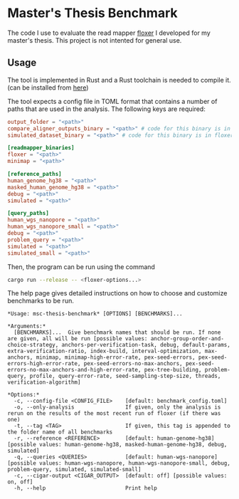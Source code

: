 # Master's Thesis Benchmark

The code I use to evaluate the read mapper [floxer](https://github.com/feldroop/floxer) I developed for my master's thesis. This project is not intented for general use.

## Usage

The tool is implemented in Rust and a Rust toolchain is needed to compile it. (can be installed from [here](https://rustup.rs/))

The tool expects a config file in TOML format that contains a number of paths that are used in the analysis.
The following keys are required:

```toml
output_folder = "<path>"
compare_aligner_outputs_binary = "<path>" # code for this binary is in floxer repository
simulated_dataset_binary = "<path>" # code for this binary is in floxer repository

[readmapper_binaries]
floxer = "<path>"
minimap = "<path>"

[reference_paths]
human_genome_hg38 = "<path>"
masked_human_genome_hg38 = "<path>"
debug = "<path>"
simulated = "<path>"

[query_paths]
human_wgs_nanopore = "<path>"
human_wgs_nanopore_small = "<path>"
debug = "<path>"
problem_query = "<path>"
simulated = "<path>"
simulated_small = "<path>"
```

Then, the program can be run using the command

```sh
cargo run --release -- <floxer-options...>
```

The help page gives detailed instructions on how to choose and customize benchmarks to be run.

```
*Usage: msc-thesis-benchmark* [OPTIONS] [BENCHMARKS]...

*Arguments:*
  [BENCHMARKS]...  Give benchmark names that should be run. If none are given, all will be run [possible values: anchor-group-order-and-choice-strategy, anchors-per-verification-task, debug, default-params, extra-verification-ratio, index-build, interval-optimization, max-anchors, minimap, minimap-high-error-rate, pex-seed-errors, pex-seed-errors-high-error-rate, pex-seed-errors-no-max-anchors, pex-seed-errors-no-max-anchors-and-high-error-rate, pex-tree-building, problem-query, profile, query-error-rate, seed-sampling-step-size, threads, verification-algorithm]

*Options:*
  -c, --config-file <CONFIG_FILE>    [default: benchmark_config.toml]
  -o, --only-analysis                If given, only the analysis is rerun on the results of the most recent run of floxer (if there was one)
  -t, --tag <TAG>                    If given, this tag is appended to the folder name of all benchmarks
  -r, --reference <REFERENCE>        [default: human-genome-hg38] [possible values: human-genome-hg38, masked-human-genome-hg38, debug, simulated]
  -q, --queries <QUERIES>            [default: human-wgs-nanopore] [possible values: human-wgs-nanopore, human-wgs-nanopore-small, debug, problem-query, simulated, simulated-small]
  -c, --cigar-output <CIGAR_OUTPUT>  [default: off] [possible values: on, off]
  -h, --help                         Print help
```
